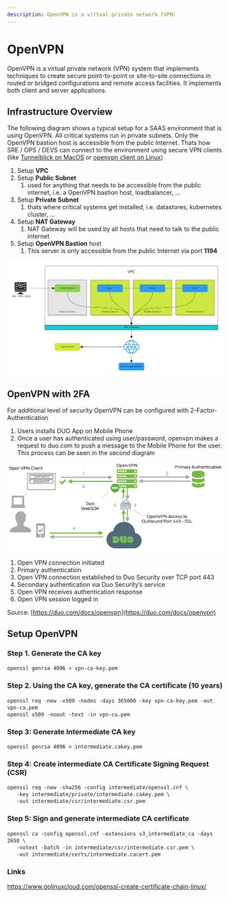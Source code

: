 ```yaml
---
description: OpenVPN is a virtual private network (VPN)
---
```


# OpenVPN

OpenVPN is a virtual private network (VPN) system that implements techniques to create secure point-to-point or site-to-site connections in routed or bridged configurations and remote access facilities. It implements both client and server applications.

## Infrastructure Overview

The following diagram shows a typical setup for a SAAS environment that is using OpenVPN. All critical systems run in private subnets. Only the OpenVPN bastion host is accessible from the public Internet. Thats how SRE / OPS / DEVS can connect to the environment using secure VPN clients (like [Tunnelblick on MacOS](https://tunnelblick.net/downloads.html) or [openvpn client on Linux](https://openvpn.net/cloud-docs/openvpn-3-client-for-linux/))

1. Setup **VPC**
2. Setup **Public Subnet**
   1. used for anything that needs to be accessible from the public internet, i.e. a OpenVPN bastion host, loadbalancer, ...
3. Setup **Private Subnet**
   1. thats where critical systems get installed, i.e. datastores, kubernetes cluster, ...
4. Setup **NAT Gateway**
   1. NAT Gateway will be used by all hosts that need to talk to the public internet
5. Setup **OpenVPN Bastion** host
   1. This server is only accessible from the public Internet via port **1194**

![](<../.gitbook/assets/image (2).png>)

## OpenVPN with 2FA

For additional level of security OpenVPN can be configured with 2-Factor-Authentication

1. Users installs DUO App on Mobile Phone
2. Once a user has authenticated using user/password, openvpn makes a request to duo.com to push a message to the Mobile Phone for the user. This process can be seen in the second diagram

![](<../.gitbook/assets/image (3).png>)

1. Open VPN connection initiated
2. Primary authentication
3. Open VPN connection established to Duo Security over TCP port 443
4. Secondary authentication via Duo Security’s service
5. Open VPN receives authentication response
6. Open VPN session logged in

Source: [https://duo.com/docs/openvpn](https://duo.com/docs/openvpn)

## Setup OpenVPN

### Step 1. Generate the CA key

```
openssl genrsa 4096 > vpn-ca-key.pem
```

### Step 2. Using the CA key, generate the CA certificate (10 years)

```
openssl req -new -x509 -nodes -days 365000 -key vpn-ca-key.pem -out vpn-ca.pem
openssl x509 -noout -text -in vpn-ca.pem
```

### Step 3: Generate Intermediate CA key

```
openssl genrsa 4096 > intermediate.cakey.pem
```

### Step 4: Create intermediate CA Certificate Signing Request (CSR)

```
openssl req -new -sha256 -config intermediate/openssl.cnf \
   -key intermediate/private/intermediate.cakey.pem \
   -out intermediate/csr/intermediate.csr.pem
```

### Step 5: Sign and generate intermediate CA certificate

```
openssl ca -config openssl.cnf -extensions v3_intermediate_ca -days 2650 \
   -notext -batch -in intermediate/csr/intermediate.csr.pem \
   -out intermediate/certs/intermediate.cacert.pem
```

### Links

https://www.golinuxcloud.com/openssl-create-certificate-chain-linux/
